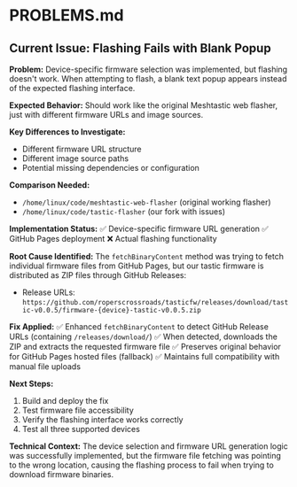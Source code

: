 # PROBLEMS.md

## Current Issue: Flashing Fails with Blank Popup

**Problem:** Device-specific firmware selection was implemented, but flashing doesn't work. When attempting to flash, a blank text popup appears instead of the expected flashing interface.

**Expected Behavior:** Should work like the original Meshtastic web flasher, just with different firmware URLs and image sources.

**Key Differences to Investigate:**
- Different firmware URL structure
- Different image source paths
- Potential missing dependencies or configuration

**Comparison Needed:**
- `/home/linux/code/meshtastic-web-flasher` (original working flasher)
- `/home/linux/code/tastic-flasher` (our fork with issues)

**Implementation Status:**
✅ Device-specific firmware URL generation
✅ GitHub Pages deployment
❌ Actual flashing functionality

**Root Cause Identified:**
The `fetchBinaryContent` method was trying to fetch individual firmware files from GitHub Pages, but our tastic firmware is distributed as ZIP files through GitHub Releases:
- Release URLs: `https://github.com/roperscrossroads/tasticfw/releases/download/tastic-v0.0.5/firmware-{device}-tastic-v0.0.5.zip`

**Fix Applied:**
✅ Enhanced `fetchBinaryContent` to detect GitHub Release URLs (containing `/releases/download/`)
✅ When detected, downloads the ZIP and extracts the requested firmware file
✅ Preserves original behavior for GitHub Pages hosted files (fallback)
✅ Maintains full compatibility with manual file uploads

**Next Steps:**
1. Build and deploy the fix
2. Test firmware file accessibility
3. Verify the flashing interface works correctly
4. Test all three supported devices

**Technical Context:**
The device selection and firmware URL generation logic was successfully implemented, but the firmware file fetching was pointing to the wrong location, causing the flashing process to fail when trying to download firmware binaries.